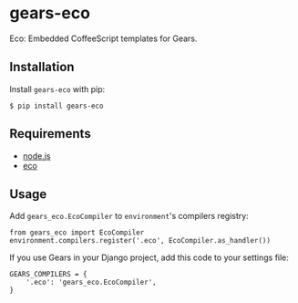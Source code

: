 gears-eco
==================

Eco: Embedded CoffeeScript templates for Gears. 

Installation
------------

Install `gears-eco` with pip:

    $ pip install gears-eco


Requirements
------------

- [node.js](http://nodejs.org)
- [eco](https://github.com/sstephenson/eco)


Usage
-----

Add `gears_eco.EcoCompiler` to `environment`'s compilers registry:

    from gears_eco import EcoCompiler
    environment.compilers.register('.eco', EcoCompiler.as_handler())

If you use Gears in your Django project, add this code to your settings file:

    GEARS_COMPILERS = {
        '.eco': 'gears_eco.EcoCompiler',
    }
